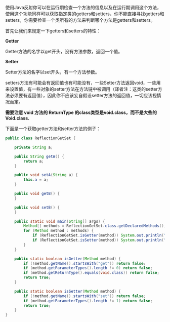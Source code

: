 使用Java反射你可以在运行期检查一个方法的信息以及在运行期调用这个方法，使用这个功能同样可以获取指定类的getters和setters，你不能直接寻找getters和setters，你需要检查一个类所有的方法来判断哪个方法是getters和setters。

首先让我们来规定一下getters和setters的特性：

**Getter**

Getter方法的名字以get开头，没有方法参数，返回一个值。

**Setter**

Setter方法的名字以set开头，有一个方法参数。

setters方法有可能会有返回值也有可能没有，一些Setter方法返回void，一些用来设置值，有一些对象的setter方法在方法链中被调用（译者注：这类的setter方法必须要有返回值），因此你不应该妄自假设setter方法的返回值，一切应该视情况而定。

**需要注意 void 方法的 ReturnType 的class类型是void.class，而不是大些的Void.class.**

下面是一个获取getter方法和setter方法的例子：

```java
public class ReflectionGetSet {

    private String a;

    public String getA() {
        return a;
    }

    public void setA(String a) {
        this.a = a;
    }

    public void getB() {
    }

    public void setB() {
    }

    public static void main(String[] args) {
        Method[] methods = ReflectionGetSet.class.getDeclaredMethods();
        for (Method method : methods) {
            if (ReflectionGetSet.isGetter(method)) System.out.println("Getter:" + method.getName());
            if (ReflectionGetSet.isSetter(method)) System.out.println("Setter:" + method.getName());
        }
    }

    public static boolean isGetter(Method method) {
        if (!method.getName().startsWith("get")) return false;
        if (method.getParameterTypes().length != 0) return false;
        if (method.getReturnType().equals(void.class)) return false;
        return true;
    }

    public static boolean isSetter(Method method) {
        if (!method.getName().startsWith("set")) return false;
        if (method.getParameterTypes().length != 1) return false;
        return true;
    }
}
```